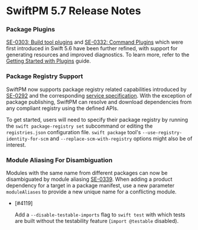 # SwiftPM 5.7 Release Notes

### Package Plugins

[SE-0303: Build tool plugins](https://github.com/swiftlang/swift-evolution/blob/main/proposals/0303-swiftpm-extensible-build-tools.md) and [SE-0332: Command Plugins](https://github.com/swiftlang/swift-evolution/blob/main/proposals/0332-swiftpm-command-plugins.md) which were first introduced in Swift 5.6 have been further refined, with support for generating resources and improved diagnostics. To learn more, refer to the [Getting Started with Plugins](../Plugins.md) guide.

### Package Registry Support

SwiftPM now supports package registry related capabilities introduced by [SE-0292](https://github.com/swiftlang/swift-evolution/blob/main/proposals/0292-package-registry-service.md) and the corresponding [service specification](../Registry.md). With the exception of package publishing, SwiftPM can resolve and download dependencies from any compliant registry using the defined APIs.

To get started, users will need to specify their package registry by running the `swift package-registry set` subcommand or editing the `registries.json` configuration file. `swift package` tool's `--use-registry-identity-for-scm` and `--replace-scm-with-registry` options might also be of interest.
  
### Module Aliasing For Disambiguation

Modules with the same name from different packages can now be disambiguated by module aliasing [SE-0339](https://github.com/swiftlang/swift-evolution/blob/main/proposals/0339-module-aliasing-for-disambiguation.md). When adding a product dependency for a target in a package manifest, use a new parameter `moduleAliases` to provide a new unique name for a conflicting module.


* [#4119] 
 
  Add a `--disable-testable-imports` flag to `swift test` with which tests are built without the testability feature (`import @testable` disabled).

